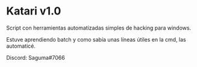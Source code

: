 # Katari v1.0
Script con herramientas automatizadas simples de hacking para windows.

Estuve aprendiendo batch y como sabía unas líneas útiles en la cmd, las automaticé.

Discord: Saguma#7066

